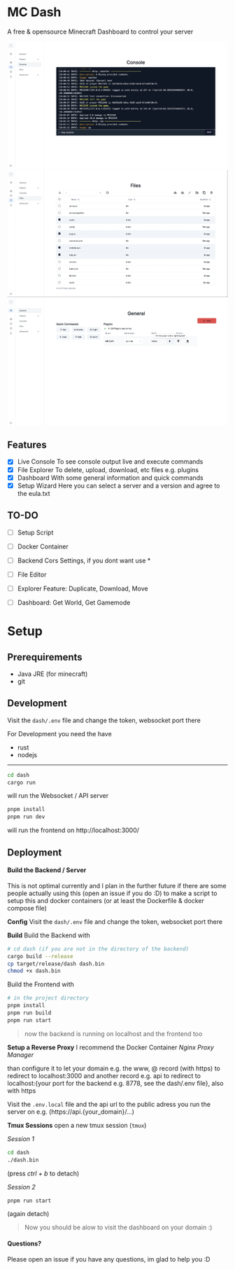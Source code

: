# MC Dash
A free & opensource Minecraft Dashboard to control your server

![console image](.github/assets/console.webp)
![files image](.github/assets/files.webp)
![dashboard image](.github/assets/dashboard.webp)

## Features
- [x] Live Console
        To see console output live and execute commands
- [x] File Explorer
        To delete, upload, download, etc files e.g. plugins
- [x] Dashboard
        With some general information and quick commands
- [x] Setup Wizard
        Here you can select a server and a version and agree to the eula.txt

## TO-DO
- [ ] Setup Script
- [ ] Docker Container
- [ ] Backend Cors Settings, if you dont want use *
- [ ] File Editor
- [ ] Explorer Feature: Duplicate, Download, Move
- [ ] Dashboard: Get World, Get Gamemode


# Setup

## Prerequirements
- Java JRE (for minecraft)
- git

## Development
Visit the `dash/.env` file and change the token, websocket port there

For Development you need the have
- rust
- nodejs

---

```sh
cd dash
cargo run
```
will run the Websocket / API server

```sh
pnpm install
pnpm run dev
```
will run the frontend on http://localhost:3000/

## Deployment

#### Build the Backend / Server
This is not optimal currently and I plan in the further future if there are some people actually using this (open an issue if you do :D) to make 
a script to setup this and docker containers (or at least the Dockerfile & docker compose file)

**Config**
Visit the `dash/.env` file and change the token, websocket port there

**Build**
Build the Backend with 
```sh
# cd dash (if you are not in the directory of the backend)
cargo build --release
cp target/release/dash dash.bin
chmod +x dash.bin 
```

Build the Frontend with
```sh
# in the project directory 
pnpm install
pnpm run build
pnpm run start
```

> now the backend is running on localhost and the frontend too 

**Setup a Reverse Proxy**
I recommend the Docker Container _Nginx Proxy Manager_

than configure it to let your domain e.g. the www, @ record (with https) to redirect to localhost:3000
and another record e.g. api to redirect to localhost:{your port for the backend e.g. 8778, see the dash/.env file}, also with https


Visit the `.env.local` file and the api url to the public adress you run the server on e.g. (https://api.{your_domain}/...)

**Tmux Sessions**
open a new tmux session (`tmux`)

_Session 1_
```sh
cd dash
./dash.bin
```

(press _ctrl + b_ to detach)

_Session 2_
```sh
pnpm run start
```

(again detach)

> Now you should be alow to visit the dashboard on your domain :)


#### Questions? 

Please open an issue if you have any questions, im glad to help you :D